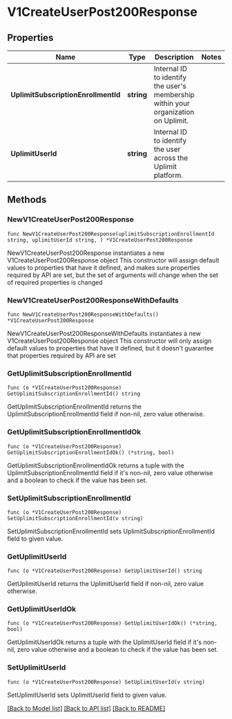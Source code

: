 # V1CreateUserPost200Response

## Properties

Name | Type | Description | Notes
------------ | ------------- | ------------- | -------------
**UplimitSubscriptionEnrollmentId** | **string** | Internal ID to identify the user&#39;s membership within your organization on Uplimit. | 
**UplimitUserId** | **string** | Internal ID to identify the user across the Uplimit platform. | 

## Methods

### NewV1CreateUserPost200Response

`func NewV1CreateUserPost200Response(uplimitSubscriptionEnrollmentId string, uplimitUserId string, ) *V1CreateUserPost200Response`

NewV1CreateUserPost200Response instantiates a new V1CreateUserPost200Response object
This constructor will assign default values to properties that have it defined,
and makes sure properties required by API are set, but the set of arguments
will change when the set of required properties is changed

### NewV1CreateUserPost200ResponseWithDefaults

`func NewV1CreateUserPost200ResponseWithDefaults() *V1CreateUserPost200Response`

NewV1CreateUserPost200ResponseWithDefaults instantiates a new V1CreateUserPost200Response object
This constructor will only assign default values to properties that have it defined,
but it doesn't guarantee that properties required by API are set

### GetUplimitSubscriptionEnrollmentId

`func (o *V1CreateUserPost200Response) GetUplimitSubscriptionEnrollmentId() string`

GetUplimitSubscriptionEnrollmentId returns the UplimitSubscriptionEnrollmentId field if non-nil, zero value otherwise.

### GetUplimitSubscriptionEnrollmentIdOk

`func (o *V1CreateUserPost200Response) GetUplimitSubscriptionEnrollmentIdOk() (*string, bool)`

GetUplimitSubscriptionEnrollmentIdOk returns a tuple with the UplimitSubscriptionEnrollmentId field if it's non-nil, zero value otherwise
and a boolean to check if the value has been set.

### SetUplimitSubscriptionEnrollmentId

`func (o *V1CreateUserPost200Response) SetUplimitSubscriptionEnrollmentId(v string)`

SetUplimitSubscriptionEnrollmentId sets UplimitSubscriptionEnrollmentId field to given value.


### GetUplimitUserId

`func (o *V1CreateUserPost200Response) GetUplimitUserId() string`

GetUplimitUserId returns the UplimitUserId field if non-nil, zero value otherwise.

### GetUplimitUserIdOk

`func (o *V1CreateUserPost200Response) GetUplimitUserIdOk() (*string, bool)`

GetUplimitUserIdOk returns a tuple with the UplimitUserId field if it's non-nil, zero value otherwise
and a boolean to check if the value has been set.

### SetUplimitUserId

`func (o *V1CreateUserPost200Response) SetUplimitUserId(v string)`

SetUplimitUserId sets UplimitUserId field to given value.



[[Back to Model list]](../README.md#documentation-for-models) [[Back to API list]](../README.md#documentation-for-api-endpoints) [[Back to README]](../README.md)


